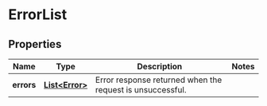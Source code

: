 
# ErrorList

## Properties
Name | Type | Description | Notes
------------ | ------------- | ------------- | -------------
**errors** | [**List&lt;Error&gt;**](Error.md) | Error response returned when the request is unsuccessful. | 



